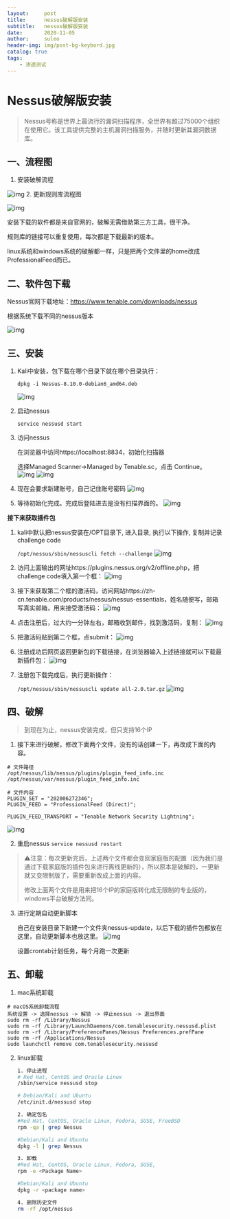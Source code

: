 ```yaml
---
layout:     post             
title:      nessus破解版安装    
subtitle:   nessus破解版安装       
date:       2020-11-05             
author:     suleo                  
header-img: img/post-bg-keybord.jpg    
catalog: true                      
tags:                              
    - 渗透测试   
---  
```


# Nessus破解版安装

> Nessus号称是世界上最流行的漏洞扫描程序，全世界有超过75000个组织在使用它。该工具提供完整的主机漏洞扫描服务，并随时更新其漏洞数据库。

## 一、流程图

1. 安装破解流程

![img](https://img2020.cnblogs.com/blog/2019081/202004/2019081-20200429102712121-798023580.png) 2. 更新规则库流程图

![img](https://img2020.cnblogs.com/blog/2019081/202004/2019081-20200429102813535-1392735593.png)

安装下载的软件都是来自官网的，破解无需借助第三方工具，很干净。

规则库的链接可以重复使用，每次都是下载最新的版本。

linux系统和windows系统的破解都一样，只是把两个文件里的home改成ProfessionalFeed而已。



## 二、软件包下载

Nessus官网下载地址：https://www.tenable.com/downloads/nessus

根据系统下载不同的nessus版本

![img](https://img2020.cnblogs.com/blog/2019081/202004/2019081-20200428150946202-813764955.png)

## 三、安装

1. Kali中安装，包下载在哪个目录下就在哪个目录执行：

   `dpkg -i Nessus-8.10.0-debian6_amd64.deb`

   ![img](https://img2020.cnblogs.com/blog/2019081/202004/2019081-20200428151622356-297469886.png)  

2. 启动nessus

   `service nessusd start`

3. 访问nessus

   在浏览器中访问https://localhost:8834，初始化扫描器

   选择Managed Scanner→Managed by Tenable.sc，点击 Continue。
   ![img](https://img2020.cnblogs.com/blog/2019081/202004/2019081-20200428152036702-1335117956.png)
   ![img](https://img2020.cnblogs.com/blog/2019081/202004/2019081-20200428152109869-529652535.png)

4. 现在会要求新建账号，自己记住账号密码
   ![img](https://img2020.cnblogs.com/blog/2019081/202004/2019081-20200428152343627-690325526.png)

5. 等待初始化完成。完成后登陆进去是没有扫描界面的。
   ![img](https://img2020.cnblogs.com/blog/2019081/202004/2019081-20200428152407645-543018994.png)

**接下来获取插件包**

1. kali中默认把nessus安装在/OPT目录下, 进入目录, 执行以下操作, 复制并记录challenge code

   `/opt/nessus/sbin/nessuscli fetch --challenge`
   ![img](https://img2020.cnblogs.com/blog/2019081/202004/2019081-20200428152826175-1503482077.png)

2. 访问上面输出的网址https://plugins.nessus.org/v2/offline.php，把challenge code填入第一个框：
   ![img](https://img2020.cnblogs.com/blog/2019081/202004/2019081-20200428153039783-1305279160.png)

3. 接下来获取第二个框的激活码，访问网站https://zh-cn.tenable.com/products/nessus/nessus-essentials，姓名随便写，邮箱写真实邮箱，用来接受激活码：
   ![img](https://img2020.cnblogs.com/blog/2019081/202004/2019081-20200428153420451-1737188047.png)

4. 点击注册后，过大约一分钟左右，邮箱收到邮件，找到激活码，复制：
   ![img](https://img2020.cnblogs.com/blog/2019081/202004/2019081-20200428153622027-435821379.png)

5. 把激活码贴到第二个框，点submit：
   ![img](https://img2020.cnblogs.com/blog/2019081/202004/2019081-20200428153736230-608105450.png)

6. 注册成功后网页返回更新包的下载链接，在浏览器输入上述链接就可以下载最新插件包：
   ![img](https://img2020.cnblogs.com/blog/2019081/202004/2019081-20200428153825235-1424528360.png)

7. 注册包下载完成后，执行更新操作：

   `/opt/nessus/sbin/nessuscli update all-2.0.tar.gz`
   ![img](https://img2020.cnblogs.com/blog/2019081/202004/2019081-20200428154113962-1808120566.png)



## 四、破解

> 到现在为止，nessus安装完成，但只支持16个IP

1. 接下来进行破解，修改下面两个文件，没有的话创建一下，再改成下面的内容。	

```shell
# 文件路径
/opt/nessus/lib/nessus/plugins/plugin_feed_info.inc
/opt/nessus/var/nessus/plugin_feed_info.inc
```

```shell
# 文件内容
PLUGIN_SET = "202006272346";
PLUGIN_FEED = "ProfessionalFeed (Direct)";

PLUGIN_FEED_TRANSPORT = "Tenable Network Security Lightning";
```

![img](https://img2020.cnblogs.com/blog/2019081/202004/2019081-20200428155646049-1657641494.png)

2. 重启nessus
   `service nessusd restart`

> ⚠️注意：每次更新完后，上述两个文件都会变回家庭版的配置（因为我们是通过下载家庭版的插件包来进行离线更新的），所以原本是破解的，一更新就又变限制版了，需要重新改成上面的内容。
>
> 修改上面两个文件是用来把16个IP的家庭版转化成无限制的专业版的，windows平台破解方法同。

3. 进行定期自动更新脚本

   自己在安装目录下新建一个文件夹nessus-update，以后下载的插件包都放在这里，自动更新脚本也放这里。
   ![img](https://img2020.cnblogs.com/blog/2019081/202004/2019081-20200428160229779-594775637.png)

   设置crontab计划任务，每个月跑一次更新



## 五、卸载

1. mac系统卸载

```shell
# macOS系统卸载流程
系统设置 -> 选择nessus -> 解锁 -> 停止nessus -> 退出界面
sudo rm -rf /Library/Nessus
sudo rm -rf /Library/LaunchDaemons/com.tenablesecurity.nessusd.plist
sudo rm -rf /Library/PreferencePanes/Nessus Preferences.prefPane
sudo rm -rf /Applications/Nessus
sudo launchctl remove com.tenablesecurity.nessusd
```

2. linux卸载

   ```bash
   1. 停止进程
   # Red Hat, CentOS and Oracle Linux
   /sbin/service nessusd stop
   
   # Debian/Kali and Ubuntu
   /etc/init.d/nessusd stop
   
   2. 确定包名
   #Red Hat, CentOS, Oracle Linux, Fedora, SUSE, FreeBSD
   rpm -qa | grep Nessus
   
   #Debian/Kali and Ubuntu
   dpkg -l | grep Nessus
   
   3. 卸载
   #Red Hat, CentOS, Oracle Linux, Fedora, SUSE,
   rpm -e <Package Name>
   
   #Debian/Kali and Ubuntu
   dpkg -r <package name>
   
   4. 删除历史文件
   rm -rf /opt/nessus
   ```

   
